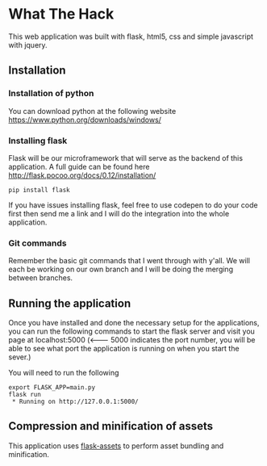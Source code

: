 # What The Hack
This web application was built with flask, html5, css and simple javascript with jquery.

## Installation
### Installation of python
You can download python at the following website
https://www.python.org/downloads/windows/

### Installing flask
Flask will be our microframework that will serve as the backend of this application.
A full guide can be found here http://flask.pocoo.org/docs/0.12/installation/

` pip install flask `

If you have issues installing flask, feel free to use codepen to do your code first then send me a link and I will do the integration into the whole application.

### Git commands
Remember the basic git commands that I went through with y'all. We will each be working on our own branch and I will be doing the merging between branches.

## Running the application
Once you have installed and done the necessary setup for the applications, you can run the following commands to start the flask server and visit you page at localhost:5000 (<--- 5000 indicates the port number, you will be able to see what port the application is running on when you start the sever.)

You will need to run the following 
```
export FLASK_APP=main.py
flask run
 * Running on http://127.0.0.1:5000/

 ```

## Compression and minification of assets
This application uses [flask-assets](https://flask-assets.readthedocs.io/en/latest/) to perform asset bundling and minification. 
